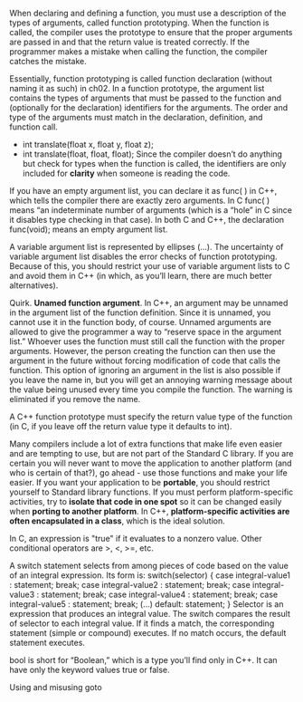 When declaring and defining a function, you must use a description of the types of arguments, called function prototyping. When the function is called, the compiler uses the prototype to ensure that the proper arguments are passed in and that the return value is treated correctly. If the programmer makes a mistake when calling the function, the compiler catches the mistake.

Essentially, function prototyping is called function declaration (without naming it as such) in ch02. In a function prototype, the argument list contains the types of arguments that must be passed to the function and (optionally for the declaration) identifiers for the arguments. The order and type of the arguments must match in the declaration, definition, and function call.
  * int translate(float x, float y, float z);
  * int translate(float, float, float);
Since the compiler doesn’t do anything but check for types when the function is called, the identifiers are only included for **clarity** when someone is reading the code.

If you have an empty argument list, you can declare it as func( ) in C++, which tells the compiler there are exactly zero arguments.
In C func( ) means “an indeterminate number of arguments (which is a “hole” in C since it disables type checking in that case).
In both C and C++, the declaration func(void); means an empty argument list.

A variable argument list is represented by ellipses (...). The uncertainty of variable argument list disables the error checks of function prototyping. Because of this, you should restrict your use of variable argument lists to C and avoid them in C++ (in which, as you’ll learn, there are much better alternatives).

Quirk. **Unamed function argument**.  In C++, an argument may be unnamed in the argument list of the function definition. Since it is unnamed, you cannot use it in the function body, of course. Unnamed arguments are allowed to give the programmer a way to “reserve space in the argument list.” Whoever uses the function must still call the function with the proper arguments. However, the person creating the function can then use the argument in the future without forcing modification of code that calls the function. This option of ignoring an argument in the list is also possible if you leave the name in, but you will get an annoying warning message about the value being unused every time you compile the function. The warning is eliminated if you remove the name.

A C++ function prototype must specify the return value type of the function (in C, if you leave off the return value type it defaults to int).


Many compilers include a lot of extra functions that make life even easier and are tempting to use, but are not part of the Standard C library. If you are certain you will never want to move the application to another platform (and who is certain of that?), go ahead - use those functions and make your life easier. If you want your application to be **portable**, you should restrict yourself to Standard library functions. If you must perform platform-specific activities, try to **isolate that code in one spot** so it can be changed easily when **porting to another platform**. In C++, **platform-specific activities are often encapsulated in a class**, which is the ideal solution.

In C, an expression is "true" if it evaluates to a nonzero value. Other conditional operators are >, <, >=, etc.

A switch statement selects from among pieces of code based on the value of an integral expression. Its form is:
switch(selector) {
    case integral-value1 : statement; break;
    case integral-value2 : statement; break;
    case integral-value3 : statement; break;
    case integral-value4 : statement; break;
    case integral-value5 : statement; break;
    (...)
    default: statement;
}
Selector is an expression that produces an integral value. The switch compares the result of selector to each integral value. If it finds a match, the corresponding statement (simple or compound) executes. If no match occurs, the default statement executes.

bool is short for “Boolean,” which is a type you’ll find only in C++. It can have only the keyword values true or false.

Using and misusing goto


